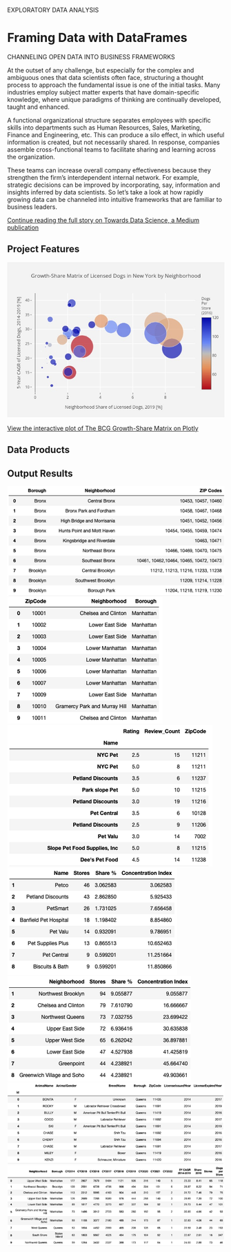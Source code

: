 EXPLORATORY DATA ANALYSIS
# Framing Data with DataFrames
CHANNELING OPEN DATA INTO BUSINESS FRAMEWORKS

At the outset of any challenge, but especially for the complex and ambiguous ones that data scientists often face, structuring a thought process to approach the fundamental issue is one of the initial tasks. Many industries employ subject matter experts that have domain-specific knowledge, where unique paradigms of thinking are continually developed, taught and enhanced.

A functional organizational structure separates employees with specific skills into departments such as Human Resources, Sales, Marketing, Finance and Engineering, etc. This can produce a silo effect, in which useful information is created, but not necessarily shared. In response, companies assemble cross-functional teams to facilitate sharing and learning across the organization.

These teams can increase overall company effectiveness because they strengthen the firm’s interdependent internal network. For example, strategic decisions can be improved by incorporating, say, information and insights inferred by data scientists. So let’s take a look at how rapidly growing data can be channeled into intuitive frameworks that are familiar to business leaders.

[Continue reading the full story on Towards Data Science, a Medium publication](https://towardsdatascience.com/framing-data-with-dataframes-d9b7ce012be5?source=friends_link&sk=0866bef9af6443371ada8b3ed6753e67)

## Project Features

![BCG Growth-Share Matrix](/img/01_Growth_Share_Matrix_of_Licensed_Dogs.jpeg)

[View the interactive plot of The BCG Growth-Share Matrix on Plotly](https://plot.ly/~adam.c.dick/2/growth-share-matrix-of-licensed-dogs-in-new-york-by-neighborhood/)

## Data Products

## Output Results

![First 10 Neighborhoods Mixed Format](/img/02_First_10_Neighborhoods_Mixed_Format.png)
![First 10 Neighborhoods Long Format](/img/03_First_10_Neighborhoods_Long_Format.png)
![First 10 Pet Stores](/img/04_First_10_Pet_Stores.png)
![Concentration Ratios for Top 8 Firms](/img/05_Concentration_Ratios_for_Top_8_Firms.png)
![Concentration Ratios for Top 8 Neighborhoods](/img/06_Concentration_Ratios_for_Top_8_Neighborhoods.png)
![First 10 Licensed Dogs](/img/07_First_10_Licensed_Dogs.png)
![Market Share and Growth Rate](/img/08_Market_Share_and_Growth_Rate.png)